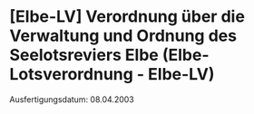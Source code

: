 # [Elbe-LV] Verordnung über die Verwaltung und Ordnung des Seelotsreviers Elbe  (Elbe-Lotsverordnung - Elbe-LV)

Ausfertigungsdatum: 08.04.2003

 